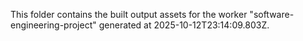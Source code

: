 This folder contains the built output assets for the worker "software-engineering-project" generated at 2025-10-12T23:14:09.803Z.